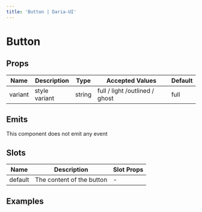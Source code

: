 ```yaml
---
title: 'Button | Daria-UI'
---
```

<script setup lang="ts">
import CodeExample from '@/components/CodeExample.vue'
import ButtonBasic from '@/components/examples/button/ButtonBasic.vue';
import ButtonColors from '@/components/examples/button/ButtonColors.vue';
import ButtonCustom from '@/components/examples/button/ButtonCustom.vue';
</script>

# Button

## Props
| Name    | Description   | Type     | Accepted Values               | Default |
| ------- | ------------- | -------- | ----------------------------- | ------- |
| variant | style variant | string   | full / light /outlined / ghost| full    |


## Emits

This component does not emit any event

## Slots

| Name    | Description               | Slot Props |
|-------- | ------------------------- | ---------- |
| default | The content of the button | -          | 

## Examples

<CodeExample title="Basic Usage">
  <ButtonBasic />

  <template v-slot:code>

  ```vue <<< @/src/components/examples/button/ButtonBasic.vue
  //
  ```
  
  </template>
</CodeExample>

<CodeExample title="Color schemes">
  <ButtonColors />

  <template v-slot:code>

  ```vue <<< @/src/components/examples/button/ButtonColors.vue
  //
  ```
  
  </template>
</CodeExample>



<CodeExample title="Custom style">
  <ButtonCustom />

  <template v-slot:code>

  ```vue <<< @/src/components/examples/button/ButtonCustom.vue
  //
  ```
  
  </template>
</CodeExample>



